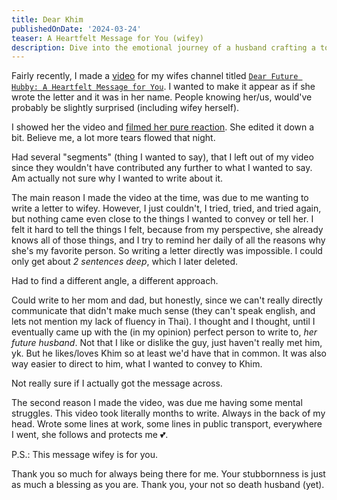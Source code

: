 ```yaml
---
title: Dear Khim
publishedOnDate: '2024-03-24'
teaser: A Heartfelt Message for You (wifey)
description: Dive into the emotional journey of a husband crafting a touching letter for his wife. Discover the challenges, inspirations, and heartfelt moments behind this moving video tribute.
---
```


Fairly recently, I made a [video](https://youtu.be/GXxA0hUFlQA?feature=shared) for my wifes channel titled [`Dear Future Hubby: A Heartfelt Message for You`](https://youtu.be/GXxA0hUFlQA?feature=shared). I wanted to make it appear as if she wrote the letter and it was in her name. People knowing her/us, would've probably be slightly surprised (including wifey herself).

I showed her the video and [filmed her pure reaction](https://www.youtube.com/shorts/np81fEyBFX8). She edited it down a bit. Believe me, a lot more tears flowed that night.

Had several "segments" (thing I wanted to say), that I left out of my video since they wouldn't have contributed any further to what I wanted to say. Am actually not sure why I wanted to write about it.

The main reason I made the video at the time, was due to me wanting to write a letter to wifey. However, I just couldn't, I tried, tried, and tried again, but nothing came even close to the things I wanted to convey or tell her.
I felt it hard to tell the things I felt, because from my perspective, she already knows all of those things, and I try to remind her daily of all the reasons why she's my favorite person. So writing a letter directly was impossible. I could only get about _2 sentences deep_, which I later deleted.

Had to find a different angle, a different approach.

Could write to her mom and dad, but honestly, since we can't really directly communicate that didn't make much sense (they can't speak english, and lets not mention my lack of fluency in Thai).
I thought and I thought, until I eventually came up with the (in my opinion) perfect person to write to, _her future husband_. Not that I like or dislike the guy, just haven't really met him, yk. But he likes/loves Khim so at least we'd have that in common.
It was also way easier to direct to him, what I wanted to convey to Khim.

Not really sure if I actually got the message across.

The second reason I made the video, was due me having some mental struggles. This video took literally months to write. Always in the back of my head. Wrote some lines at work, some lines in public transport, everywhere I went, she follows and protects me 💕.

P.S.: This message wifey is for you.

Thank you so much for always being there for me. Your stubbornness is just as much a blessing as you are. Thank you, your not so death husband (yet).
